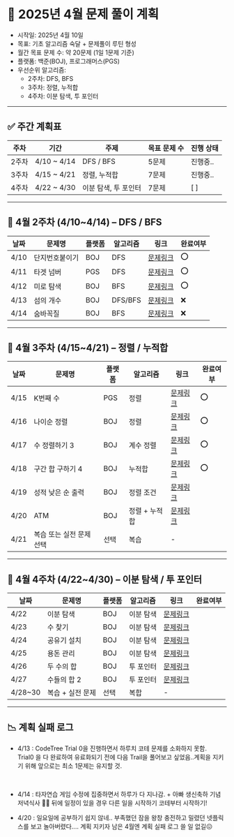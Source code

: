 # 📅 2025년 4월 문제 풀이 계획

- 시작일: 2025년 4월 10일
- 목표: 기초 알고리즘 숙달 + 문제풀이 루틴 형성
- 월간 목표 문제 수: 약 20문제 (1일 1문제 기준)
- 플랫폼: 백준(BOJ), 프로그래머스(PGS)
- 우선순위 알고리즘:
  - 2주차: DFS, BFS
  - 3주차: 정렬, 누적합
  - 4주차: 이분 탐색, 투 포인터

---

## ✅ 주간 계획표

| 주차   | 기간         | 주제                     | 목표 문제 수 | 진행 상태 |
|--------|--------------|--------------------------|--------------|------------|
| 2주차 | 4/10 ~ 4/14 | DFS / BFS                | 5문제        | 진행중..       |
| 3주차 | 4/15 ~ 4/21 | 정렬, 누적합             | 7문제        | 진행중..   |
| 4주차 | 4/22 ~ 4/30 | 이분 탐색, 투 포인터     | 7문제        | [ ]        |

---

## 🔹 4월 2주차 (4/10~4/14) – DFS / BFS

| 날짜  | 문제명             | 플랫폼 | 알고리즘 | 링크 | 완료여부 |
|--------|------------------|---------|-----------|------|---------|
| 4/10 | 단지번호붙이기     | BOJ     | DFS       | [문제링크](https://www.acmicpc.net/problem/2667) | ⭕ |
| 4/11 | 타겟 넘버           | PGS     | DFS       | [문제링크](https://school.programmers.co.kr/learn/courses/30/lessons/43165) | ⭕ |
| 4/12 | 미로 탐색           | BOJ     | BFS       | [문제링크](https://www.acmicpc.net/problem/2178) | ⭕ |
| 4/13 | 섬의 개수           | BOJ     | DFS/BFS   | [문제링크](https://www.acmicpc.net/problem/4963) | ❌ |
| 4/14 | 숨바꼭질           | BOJ     | BFS       | [문제링크](https://www.acmicpc.net/problem/1697) | ❌  |

---

## 🔹 4월 3주차 (4/15~4/21) – 정렬 / 누적합

| 날짜  | 문제명             | 플랫폼 | 알고리즘 | 링크 | 완료여부 |
|--------|------------------|---------|-----------|------|---------|
| 4/15 | K번째 수           | PGS     | 정렬      | [문제링크](https://school.programmers.co.kr/learn/courses/30/lessons/42748) | ⭕ |
| 4/16 | 나이순 정렬        | BOJ     | 정렬      | [문제링크](https://www.acmicpc.net/problem/10814) | ⭕ |
| 4/17 | 수 정렬하기 3       | BOJ     | 계수 정렬 | [문제링크](https://www.acmicpc.net/problem/10989) | ⭕ |
| 4/18 | 구간 합 구하기 4    | BOJ     | 누적합    | [문제링크](https://www.acmicpc.net/problem/11659) | ⭕ | 
| 4/19 | 성적 낮은 순 출력   | BOJ     | 정렬 조건 | [문제링크](https://www.acmicpc.net/problem/10825) | |
| 4/20 | ATM                | BOJ     | 정렬 + 누적합 | [문제링크](https://www.acmicpc.net/problem/11399) | |
| 4/21 | 복습 또는 실전 문제 선택 | 선택 | 복습     | - |

---

## 🔹 4월 4주차 (4/22~4/30) – 이분 탐색 / 투 포인터

| 날짜  | 문제명             | 플랫폼 | 알고리즘 | 링크 | 완료여부 |
|--------|------------------|---------|-----------|------|---------|
| 4/22 | 이분 탐색           | BOJ     | 이분 탐색 | [문제링크](https://www.acmicpc.net/problem/1920) | |
| 4/23 | 수 찾기             | BOJ     | 이분 탐색 | [문제링크](https://www.acmicpc.net/problem/1920) | |
| 4/24 | 공유기 설치         | BOJ     | 이분 탐색 | [문제링크](https://www.acmicpc.net/problem/2110) | |
| 4/25 | 용돈 관리           | BOJ     | 이분 탐색 | [문제링크](https://www.acmicpc.net/problem/6236) | |
| 4/26 | 두 수의 합          | BOJ     | 투 포인터 | [문제링크](https://www.acmicpc.net/problem/3273) | |
| 4/27 | 수들의 합 2         | BOJ     | 투 포인터 | [문제링크](https://www.acmicpc.net/problem/2003) | |
| 4/28~30 | 복습 + 실전 문제 | 선택    | 복합     | - | |


---


## 📉 계획 실패 로그

- 4/13 : CodeTree Trial 0을 진행하면서 하루치 코테 문제를 소화하지 못함.  
         Trial0 을 다 완료하여 유료화되기 전에 다음 Trail을 풀어보고 싶었음..계획을 지키기 위해 앞으로는 최소 1문제는 유지할 것.

</br>

- 4/14 : 타자연습 게임 수정에 집중하면서 하루가 다 지나감. + 아빠 생신축하 기념 저녁식사 🍰🥳
         뒤에 일정이 있을 경우 다른 일을 시작하기 코테부터 시작하기!

- 4/20 : 일요일에 공부하기 쉽지 않네.. 부족했던 잠을 왕창 충전하고 밀렸던 넷플릭스를 보고 놀아버렸다.... 계획 지키자 남은 4월엔 계획 실패 로그 쓸 일 없길😖